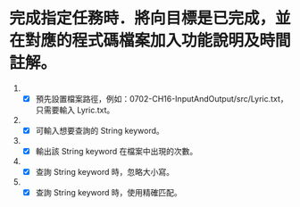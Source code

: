 # 完成指定任務時．將向目標是已完成，並在對應的程式碼檔案加入功能說明及時間註解。
1. - [x] 預先設置檔案路徑，例如：0702-CH16-InputAndOutput/src/Lyric.txt，只需要輸入 Lyric.txt。
2. - [x] 可輸入想要查詢的 String keyword。
3. - [x] 輸出該 String keyword 在檔案中出現的次數。
4. - [x] 查詢 String keyword 時，忽略大小寫。
5. - [x] 查詢 String keyword 時，使用精確匹配。
